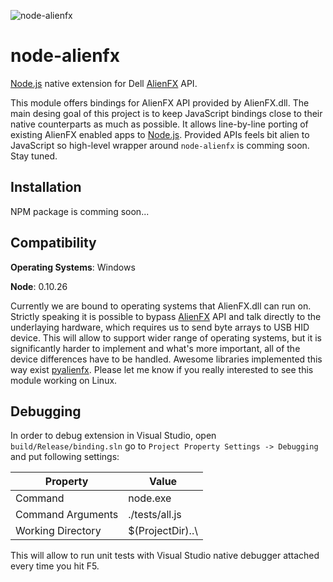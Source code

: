 ![node-alienfx](https://cloud.githubusercontent.com/assets/2787454/4907947/d318e4e8-6465-11e4-8ab1-8e3ccb914d69.png)

node-alienfx
============

[Node.js][Node] native extension for Dell [AlienFX][AlienFX] API.


This module offers bindings for AlienFX API provided by AlienFX.dll. The main desing goal of this project is to keep JavaScript bindings close to their native counterparts as much as possible. It allows line-by-line porting of existing AlienFX enabled apps to [Node.js][Node]. Provided APIs feels bit alien to JavaScript so high-level wrapper around `node-alienfx` is comming soon. Stay tuned.

Installation
------------
NPM package is comming soon...

Compatibility
-------------
**Operating Systems**: Windows

**Node**: 0.10.26


Currently we are bound to operating systems that AlienFX.dll can run on. Strictly speaking it is possible to bypass [AlienFX][AlienFX] API and talk directly to the underlaying hardware, which requires us to send byte arrays to USB HID device. This will allow to support wider range of operating systems, but it is significantly harder to implement and what's more important, all of the device differences have to be handled. Awesome libraries implemented this way exist [pyalienfx][pyalienfx]. Please let me know if you really interested to see this module working on Linux. 

Debugging
---------
In order to debug extension in Visual Studio, open ```build/Release/binding.sln``` go to ```Project Property Settings -> Debugging``` and put following settings:

| Property          | Value                                                |
| ----------------- |------------------------------------------------------|
| Command           | node.exe                                             |
| Command Arguments | ./tests/all.js                                       |
| Working Directory | $(ProjectDir)..\                                     |


This will allow to run unit tests with Visual Studio native debugger attached every time you hit F5.


[Node]: http://nodejs.org
[AlienFX]: http://www.alienware.com/landings/alienfx/
[pyalienfx]: https://code.google.com/p/pyalienfx/
